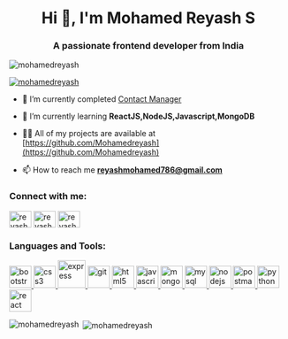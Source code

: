 <h1 align="center">Hi 👋, I'm Mohamed Reyash S</h1>
<h3 align="center">A passionate frontend developer from India</h3>

<p align="left"> <img src="https://komarev.com/ghpvc/?username=mohamedreyash&label=Profile%20views&color=0e75b6&style=flat" alt="mohamedreyash" /> </p>

<p align="left"> <a href="https://github.com/ryo-ma/github-profile-trophy"><img src="https://github-profile-trophy.vercel.app/?username=mohamedreyash" alt="mohamedreyash" /></a> </p>

- 🔭 I’m currently completed [Contact Manager](https://contact-manager-site.onrender.com/)

- 🌱 I’m currently learning **ReactJS,NodeJS,Javascript,MongoDB**

- 👨‍💻 All of my projects are available at [https://github.com/Mohamedreyash](https://github.com/Mohamedreyash)

- 📫 How to reach me **reyashmohamed786@gmail.com**

<h3 align="left">Connect with me:</h3>
<p align="left">
<a href="https://twitter.com/reyashmohamed" target="blank"><img align="center" src="https://www.vectorlogo.zone/logos/twitter/twitter-tile.svg" alt="reyashmohamed" height="30" width="40" /></a>
<a href="https://instagram.com/reyash_mohamed_" target="blank"><img align="center" src="https://www.vectorlogo.zone/logos/instagram/instagram-icon.svg" alt="reyash_mohamed_" height="30" width="40" /></a>
<a href="https://www.hackerrank.com/reyashmohamed786" target="blank"><img align="center" src="https://raw.githubusercontent.com/rahuldkjain/github-profile-readme-generator/master/src/images/icons/Social/hackerrank.svg" alt="reyashmohamed786" height="30" width="40" /></a>
</p>

<h3 align="left">Languages and Tools:</h3>
<p align="left"> <a href="https://getbootstrap.com" target="_blank" rel="noreferrer"> <img src="https://upload.wikimedia.org/wikipedia/commons/b/b2/Bootstrap_logo.svg" alt="bootstrap" width="40" height="40"/> </a> <a href="https://www.w3schools.com/css/" target="_blank" rel="noreferrer"> <img src="https://www.vectorlogo.zone/logos/w3_css/w3_css-icon.svg" alt="css3" width="40" height="40"/> </a> <a href="https://expressjs.com" target="_blank" rel="noreferrer"> <img src="https://www.nextontop.com/assets/img/services/web/expressjs.svg" alt="express" width="50" height="50"/> </a> <a href="https://git-scm.com/" target="_blank" rel="noreferrer"> <img src="https://www.vectorlogo.zone/logos/git-scm/git-scm-icon.svg" alt="git" width="40" height="40"/> </a> <a href="https://www.w3.org/html/" target="_blank" rel="noreferrer"> <img src="https://www.vectorlogo.zone/logos/w3_html5/w3_html5-icon.svg" alt="html5" width="40" height="40"/> </a> <a href="https://developer.mozilla.org/en-US/docs/Web/JavaScript" target="_blank" rel="noreferrer"> <img src="https://www.javascripttutorial.net/wp-content/uploads/2021/04/JavaScript-Tutorial.svg" alt="javascript" width="40" height="40"/> </a> <a href="https://www.mongodb.com/" target="_blank" rel="noreferrer"> <img src="https://www.vectorlogo.zone/logos/mongodb/mongodb-icon.svg" alt="mongodb" width="40" height="40"/> </a> <a href="https://www.mysql.com/" target="_blank" rel="noreferrer"> <img src="https://www.vectorlogo.zone/logos/mysql/mysql-icon.svg" alt="mysql" width="40" height="40"/> </a> <a href="https://nodejs.org" target="_blank" rel="noreferrer"> <img src="https://www.vectorlogo.zone/logos/nodejs/nodejs-icon.svg" alt="nodejs" width="40" height="40"/> </a> <a href="https://postman.com" target="_blank" rel="noreferrer"> <img src="https://www.vectorlogo.zone/logos/getpostman/getpostman-icon.svg" alt="postman" width="40" height="40"/> </a> <a href="https://www.python.org" target="_blank" rel="noreferrer"> <img src="https://www.vectorlogo.zone/logos/python/python-icon.svg" alt="python" width="40" height="40"/> </a> <a href="https://reactjs.org/" target="_blank" rel="noreferrer"> <img src="https://www.vectorlogo.zone/logos/reactjs/reactjs-icon.svg" alt="react" width="40" height="40"/> </a> </p>

<p><img align="left" src="https://github-readme-stats.vercel.app/api/top-langs?username=mohamedreyash&show_icons=true&locale=en&layout=compact" alt="mohamedreyash" /></p>

<p>&nbsp;<img align="center" src="https://github-readme-stats.vercel.app/api?username=mohamedreyash&show_icons=true&locale=en" alt="mohamedreyash" /></p>

